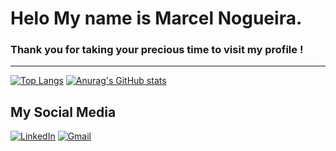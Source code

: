 # Helo My name is Marcel Nogueira.  
### Thank you for taking your precious time to visit my profile ! 
------------------------------------------------------------------

[![Top Langs](https://github-readme-stats.vercel.app/api/top-langs/?username=Marcel-Nogueira&layout=donut-vertical)]()
[![Anurag's GitHub stats](https://github-readme-stats.vercel.app/api?username=Marcel-Nogueira)]()


## My Social Media
[![LinkedIn](https://img.shields.io/badge/linkedin-%230077B5.svg?style=for-the-badge&logo=linkedin&logoColor=white)](https://www.linkedin.com/in/marcel-nogueira1/)
[![Gmail](https://img.shields.io/badge/Gmail-D14836?style=for-the-badge&logo=gmail&logoColor=white)](mailto:nogueira.devmasters@gmail.com)











